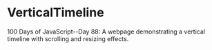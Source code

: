 # VerticalTimeline
100 Days of JavaScript--Day 88: A webpage demonstrating a vertical timeline with scrolling and resizing effects.
